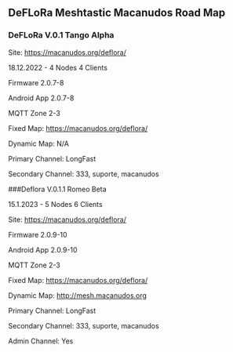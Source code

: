 ## DeFLoRa Meshtastic Macanudos Road Map

### DeFLoRa V.0.1 Tango Alpha

Site: https://macanudos.org/deflora/

18.12.2022 - 4 Nodes 4 Clients

Firmware 2.0.7-8

Android App 2.0.7-8

MQTT Zone 2-3

Fixed Map: https://macanudos.org/deflora/

Dynamic Map: N/A

Primary Channel: LongFast

Secondary Channel: 333, suporte, macanudos


###Deflora V.0.1.1 Romeo Beta

15.1.2023 - 5 Nodes 6 Clients

Site: https://macanudos.org/deflora/

Firmware 2.0.9-10

Android App 2.0.9-10

MQTT Zone 2-3

Fixed Map: https://macanudos.org/deflora/

Dynamic Map: http://mesh.macanudos.org

Primary Channel: LongFast

Secondary Channel: 333, suporte, macanudos

Admin Channel: Yes
